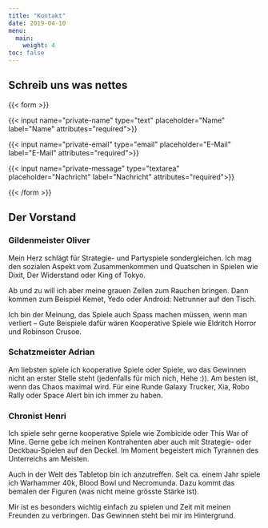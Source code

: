 ```yaml
---
title: "Kontakt"
date: 2019-04-10
menu:
  main:
    weight: 4
toc: false
---
```


## Schreib uns was nettes

{{< form >}}

{{< input name="private-name" type="text" placeholder="Name" label="Name" attributes="required">}}

{{< input name="private-email" type="email" placeholder="E-Mail" label="E-Mail" attributes="required">}}

{{< input name="private-message" type="textarea" placeholder="Nachricht" label="Nachricht" attributes="required">}}

{{< /form >}}

## Der Vorstand

### Gildenmeister Oliver

Mein Herz schlägt für Strategie- und Partyspiele sondergleichen. Ich mag den sozialen Aspekt vom Zusammenkommen und Quatschen in Spielen wie Dixit, Der Widerstand oder King of Tokyo.

Ab und zu will ich aber meine grauen Zellen zum Rauchen bringen. Dann kommen zum Beispiel Kemet, Yedo oder Android: Netrunner auf den Tisch.

Ich bin der Meinung, das Spiele auch Spass machen müssen, wenn man verliert – Gute Beispiele dafür wären Kooperative Spiele wie Eldritch Horror und Robinson Crusoe.

### Schatzmeister Adrian

Am liebsten spiele ich kooperative Spiele oder Spiele, wo das Gewinnen nicht an erster Stelle steht (jedenfalls für mich nich, Hehe :)). Am besten ist, wenn das Chaos maximal wird. Für eine Runde Galaxy Trucker, Xia, Robo Rally oder Space Alert bin ich immer zu haben.

### Chronist Henri
Ich spiele sehr gerne kooperative Spiele wie Zombicide oder This War of Mine. Gerne gebe ich meinen Kontrahenten aber auch mit Strategie- oder Deckbau-Spielen auf den Deckel. Im Moment begeistert mich Tyrannen des Unterreichs am Meisten.

Auch in der Welt des Tabletop bin ich anzutreffen. Seit ca. einem Jahr spiele ich Warhammer 40k, Blood Bowl und Necromunda. Dazu kommt das bemalen der Figuren (was nicht meine grösste Stärke ist).

Mir ist es besonders wichtig einfach zu spielen und Zeit mit meinen Freunden zu verbringen. Das Gewinnen steht bei mir im Hintergrund.
